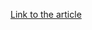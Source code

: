 [Link to the article](https://www.akamai.com/blog/security/india-becomes-top-global-target-for-api-attacks)
